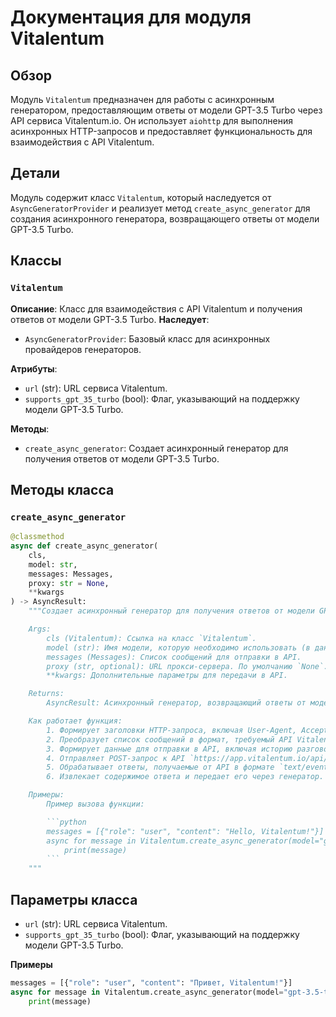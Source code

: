 # Документация для модуля Vitalentum

## Обзор

Модуль `Vitalentum` предназначен для работы с асинхронным генератором, предоставляющим ответы от модели GPT-3.5 Turbo через API сервиса Vitalentum.io. Он использует `aiohttp` для выполнения асинхронных HTTP-запросов и предоставляет функциональность для взаимодействия с API Vitalentum.

## Детали

Модуль содержит класс `Vitalentum`, который наследуется от `AsyncGeneratorProvider` и реализует метод `create_async_generator` для создания асинхронного генератора, возвращающего ответы от модели GPT-3.5 Turbo.

## Классы

### `Vitalentum`

**Описание**: Класс для взаимодействия с API Vitalentum и получения ответов от модели GPT-3.5 Turbo.
**Наследует**:
- `AsyncGeneratorProvider`: Базовый класс для асинхронных провайдеров генераторов.

**Атрибуты**:
- `url` (str): URL сервиса Vitalentum.
- `supports_gpt_35_turbo` (bool): Флаг, указывающий на поддержку модели GPT-3.5 Turbo.

**Методы**:
- `create_async_generator`: Создает асинхронный генератор для получения ответов от модели GPT-3.5 Turbo.

## Методы класса

### `create_async_generator`

```python
@classmethod
async def create_async_generator(
    cls,
    model: str,
    messages: Messages,
    proxy: str = None,
    **kwargs
) -> AsyncResult:
    """Создает асинхронный генератор для получения ответов от модели GPT-3.5 Turbo.

    Args:
        cls (Vitalentum): Ссылка на класс `Vitalentum`.
        model (str): Имя модели, которую необходимо использовать (в данном случае GPT-3.5 Turbo).
        messages (Messages): Список сообщений для отправки в API.
        proxy (str, optional): URL прокси-сервера. По умолчанию `None`.
        **kwargs: Дополнительные параметры для передачи в API.

    Returns:
        AsyncResult: Асинхронный генератор, возвращающий ответы от модели.

    Как работает функция:
        1. Формирует заголовки HTTP-запроса, включая User-Agent, Accept, Origin и Referer.
        2. Преобразует список сообщений в формат, требуемый API Vitalentum.
        3. Формирует данные для отправки в API, включая историю разговора и температуру.
        4. Отправляет POST-запрос к API `https://app.vitalentum.io/api/converse-edge` с использованием `aiohttp.ClientSession`.
        5. Обрабатывает ответы, получаемые от API в формате `text/event-stream`.
        6. Извлекает содержимое ответа и передает его через генератор.

    Примеры:
        Пример вызова функции:

        ```python
        messages = [{"role": "user", "content": "Hello, Vitalentum!"}]
        async for message in Vitalentum.create_async_generator(model="gpt-3.5-turbo", messages=messages):
            print(message)
        ```
    """
```

## Параметры класса

- `url` (str): URL сервиса Vitalentum.
- `supports_gpt_35_turbo` (bool): Флаг, указывающий на поддержку модели GPT-3.5 Turbo.

**Примеры**
```python
messages = [{"role": "user", "content": "Привет, Vitalentum!"}]
async for message in Vitalentum.create_async_generator(model="gpt-3.5-turbo", messages=messages):
    print(message)